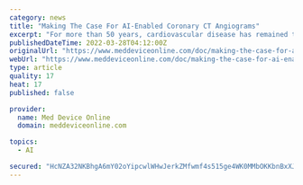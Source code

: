 ```yaml
---
category: news
title: "Making The Case For AI-Enabled Coronary CT Angiograms"
excerpt: "For more than 50 years, cardiovascular disease has remained the leading cause of death in the U.S. While heart disease mortality has experienced a steady decline in recent decades, our progress has now stalled."
publishedDateTime: 2022-03-28T04:12:00Z
originalUrl: "https://www.meddeviceonline.com/doc/making-the-case-for-ai-enabled-coronary-ct-angiograms-0001"
webUrl: "https://www.meddeviceonline.com/doc/making-the-case-for-ai-enabled-coronary-ct-angiograms-0001"
type: article
quality: 17
heat: 17
published: false

provider:
  name: Med Device Online
  domain: meddeviceonline.com

topics:
  - AI

secured: "HcNZA32NKBhgA6mY02oYipcwlWHwJerkZMfwmf4s515ge4WK0MMbOKKbnBxXJQ8ufH1Hp7GcCuXv2i5WaUYDRP9ZTZbso2SBhsPEHOxwNlBlXnfaoyk9iXBu+zVyU80iH4N3DW3vV+fYeYNwBvFXaeXHgAqY6Mjl1OdhuNnhNh1jwvtdFS0aACY0cf3/gS/t485EtShyxaE1Wb5RRgTAcV0l2lHcFp2OUt82L0I/HY7NJ6MQvpB3hDhsk66a2IaWz7V8lyTD6b0hlDMJXJWUFId5jSR9CWRInrcYAQxFGixFA4kxngoddx1/O31vLN0/Wwes2yqfHRl6ESmyLwUKr3NDjoan1Zl15M3Y/ZrJnb8=;cO8zpvD3B/5gUQUJmAIhCg=="
---
```


